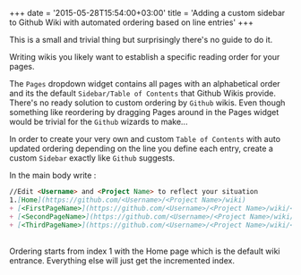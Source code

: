 +++
date = '2015-05-28T15:54:00+03:00'
title = 'Adding a custom sidebar to Github Wiki with automated ordering based on line entries'
+++

This is a small and trivial thing but surprisingly there's no guide to do it.

Writing wikis you likely want to establish a specific reading order for your pages.

The `Pages` dropdown widget contains all pages with an alphabetical order and its the default `Sidebar/Table of Contents` that Github Wikis provide. There's no ready solution to custom ordering by `Github` wikis. Even though something like reordering by dragging Pages around in the Pages widget would be trivial for the `Github` wizards to make...

In order to create your very own and custom `Table of Contents` with auto updated ordering depending on the line you define each entry, create a custom `Sidebar` exactly like `Github` suggests.

In the main body write :

```markdown
//Edit <Username> and <Project Name> to reflect your situation
1.[Home](https://github.com/<Username>/<Project Name>/wiki)
+ [<FirstPageName>](https://github.com/<Username>/<Project Name>/wiki/<FirstPageName>)
+ [<SecondPageName>](https://github.com/<Username>/<Project Name>/wiki/<SecondPageName>)
+ [<ThirdPageName>](https://github.com/<Username>/<Project Name>/wiki/<ThirdPageName>)
```

<br/>
Ordering starts from index 1 with the Home page which is the default wiki entrance. Everything else will just get the incremented index.
